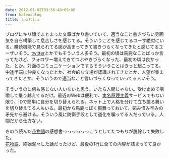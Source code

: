 ```yaml
---
date: 2012-01-02T03:56:48+09:00
from: hatenablog
title: しゅわしゅ
---
```


<p>ブログにキリ顔でまとまった文章ばかり書いていて、適当なこと書きづらい雰囲気を自ら構築して息苦しさを感じてる。そういうことを感じてるユーザ絶対にいる。購読機能で見られてる感が高まってきて書きづらくなってきたと感じてるユーザいそう。<a class="keyword" href="http://d.hatena.ne.jp/keyword/twitter">twitter</a>とかでもそういう人多そう。最初の頃は馬鹿なことばっか言ってたけど、フォロワー増えてきてつぶやきづらくなった、最初の頃は良かった、とか。対面のコミュニケーションですらそういうことはきっと起こってる。中途半端に仲良くなったとか、社会的な立場が認識されてきたとか、人望が集まってきたとか、そういうので適当なこと言いづらくなっていってる人いそう。</p><p>そういうのに何も感じない人いないと思う。いたら人間じゃない。受け止めて咀嚼して乗り越えてるだけ。最近のWebは便利で、<a class="keyword" href="http://d.hatena.ne.jp/keyword/%BC%C2%CC%BE%B8%B6%CD%FD%BC%E7%B5%C1">実名原理主義</a>サービスでもない限り、IDで簡単に自分を切り替えられる。ネット上で人格を分けて立ち振る舞いを切り替えてる人もいる。最初から馬鹿っぽく振舞っておいて、妬み恨み辛みの矛先から避ける。そういう風に防衛手段として道化を騙ってる人だっている。人間だから仕方ない。</p><p>きのう読んだ<a class="keyword" href="http://d.hatena.ne.jp/keyword/%B2%D6%CA%AA%B8%EC">花物語</a>の感想書っっっっっっこうとしてたつもりが脱線して失敗した。<br />
<a class="keyword" href="http://d.hatena.ne.jp/keyword/%B2%D6%CA%AA%B8%EC">花物語</a>、終始泥々した話だったけど、最後の1行に全ての内容が詰まってて良かった。</p>

